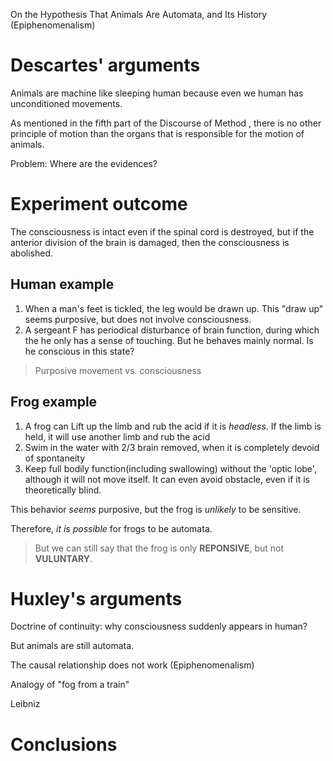 On the Hypothesis That Animals Are Automata, and Its History (Epiphenomenalism)

# Descartes' arguments

Animals are machine like sleeping human because even we human has unconditioned movements.

As mentioned in the fifth part of the Discourse of Method , there is no other principle of motion than the organs that is responsible for the motion of animals.

Problem: Where are the evidences?

# Experiment outcome

The consciousness is intact even if the spinal cord is destroyed, but if the anterior division of the brain is damaged, then the consciousness is abolished. 

## Human example

1. When a man's feet is tickled, the leg would be drawn up. This "draw up" seems purposive, but does not involve consciousness.
2. A sergeant F has periodical disturbance of brain function, during which the he only has a sense of touching. But he behaves mainly normal. Is he conscious in this state?    

> Purposive movement vs. consciousness

## Frog example

1. A frog can Lift up the limb and rub the acid if it is *headless*. If the limb is held, it will use another limb and rub the acid
2. Swim in the water with 2/3 brain removed, when it is completely devoid of spontaneity
3. Keep full bodily function(including swallowing) without the 'optic lobe', although it will not move itself. It can even avoid obstacle, even if it is theoretically blind.

This behavior *seems* purposive, but the frog is *unlikely* to be sensitive.

Therefore, *it is possible* for frogs to be automata.

> But we can still say that the frog is only **REPONSIVE**, but not **VULUNTARY**.

# Huxley's arguments

Doctrine of continuity: why consciousness suddenly appears in human?

But animals are still automata. 

The causal relationship does not work (Epiphenomenalism)

Analogy of "fog from a train"

Leibniz

# Conclusions



